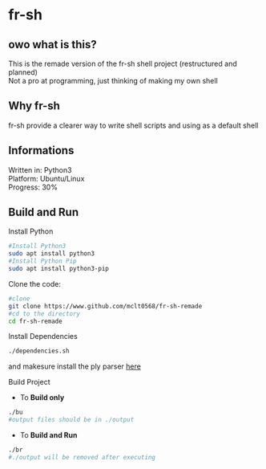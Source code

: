 # fr-sh

## owo what is this?
This is the remade version of the fr-sh shell project (restructured and planned)  
Not a pro at programming, just thinking of making my own shell  

## Why fr-sh
fr-sh provide a clearer way to write shell scripts and using as a default shell

## Informations

Written in: Python3  
Platform: Ubuntu/Linux  
Progress: 30%  

## Build and Run

Install Python

```bash
#Install Python3
sudo apt install python3
#Install Python Pip
sudo apt install python3-pip
```

Clone the code:

```bash
#clone
git clone https://www.github.com/mclt0568/fr-sh-remade
#cd to the directory
cd fr-sh-remade
```

Install Dependencies

```bash
./dependencies.sh
```
and makesure install the ply parser [here](https://www.dabeaz.com/ply/)

Build Project

 - To **Build only**
```bash
./bu
#output files should be in ./output
```

 - To **Build and Run**
```bash
./br
#./output will be removed after executing
```
